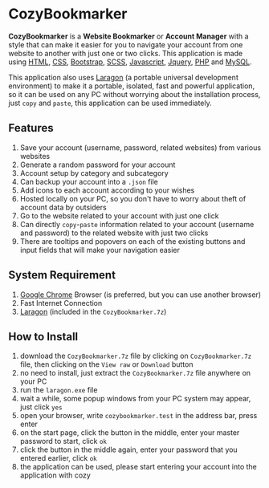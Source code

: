 
# CozyBookmarker

**CozyBookmarker** is a **Website Bookmarker** or **Account Manager** with a style that can make it easier for you to navigate your account from one website to another with just one or two clicks. This application is made using [HTML][1], [CSS][2], [Bootstrap][3], [SCSS][4], [Javascript][5], [Jquery][6], [PHP][7] and [MySQL][8].

This application also uses [Laragon][9] (a portable universal development environment) to make it a portable, isolated, fast and powerful application, so it can be used on any PC without worrying about the installation process, just `copy` and `paste`, this application can be used immediately.

## Features

1. Save your account (username, password, related websites) from various websites
2. Generate a random password for your account
3. Account setup by category and subcategory
4. Can backup your account into a `.json` file
5. Add icons to each account according to your wishes
6. Hosted locally on your PC, so you don't have to worry about theft of account data by outsiders
7. Go to the website related to your account with just one click
8. Can directly `copy`-`paste` information related to your account (username and password) to the related website with just two clicks
9. There are tooltips and popovers on each of the existing buttons and input fields that will make your navigation easier

## System Requirement

1. [Google Chrome][10] Browser (is preferred, but you can use another browser)
2. Fast Internet Connection
3. [Laragon][9] (included in the `CozyBookmarker.7z`)

## How to Install

1. download the `CozyBookmarker.7z` file by clicking on `CozyBookmarker.7z` file, then clicking on the `View raw` or `Download` button
2. no need to install, just extract the `CozyBookmarker.7z` file anywhere on your PC
3. run the `laragon.exe` file
4. wait a while, some popup windows from your PC system may appear, just click `yes`
5. open your browser, write `cozybookmarker.test` in the address bar, press enter
6. on the start page, click the button in the middle, enter your master password to start, click `ok`
7. click the button in the middle again, enter your password that you entered earlier, click `ok`
8. the application can be used, please start entering your account into the application with cozy

[1]: https://www.w3schools.com/html/ "HTML"
[2]: https://www.w3schools.com/css/ "CSS"
[3]: https://getbootstrap.com/docs/4.6/getting-started/introduction/ "Bootstrap"
[4]: https://sass-lang.com/ "SCSS"
[5]: https://www.w3schools.com/js/ "Javascript"
[6]: https://jquery.com/ "Jquery"
[7]: https://www.php.net/ "PHP"
[8]: https://www.mysql.com/ "MySQL"
[9]: https://laragon.org/ "Laragon"
[10]: https://www.google.com/chrome/ "Google Chrome"
